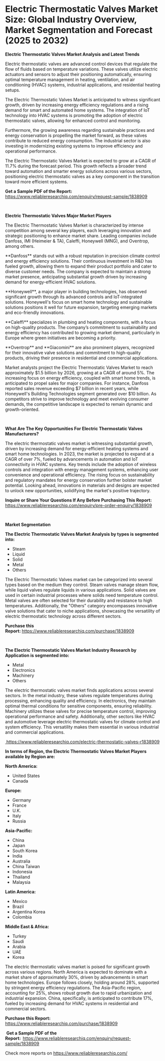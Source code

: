 <p><h1>Electric Thermostatic Valves Market Size: Global Industry Overview, Market Segmentation and Forecast (2025 to 2032)</h1></p><p><strong>Electric Thermostatic Valves Market Analysis and Latest Trends</strong></p>
<p><p>Electric thermostatic valves are advanced control devices that regulate the flow of fluids based on temperature variations. These valves utilize electric actuators and sensors to adjust their positioning automatically, ensuring optimal temperature management in heating, ventilation, and air conditioning (HVAC) systems, industrial applications, and residential heating setups. </p><p>The Electric Thermostatic Valves Market is anticipated to witness significant growth, driven by increasing energy efficiency regulations and a rising demand for smart and automated home systems. The integration of IoT technology into HVAC systems is promoting the adoption of electric thermostatic valves, allowing for enhanced control and monitoring. </p><p>Furthermore, the growing awareness regarding sustainable practices and energy conservation is propelling the market forward, as these valves contribute to reduced energy consumption. The industrial sector is also investing in modernizing existing systems to improve efficiency and operational performance. </p><p>The Electric Thermostatic Valves Market is expected to grow at a CAGR of 11.7% during the forecast period. This growth reflects a broader trend toward automation and smarter energy solutions across various sectors, positioning electric thermostatic valves as a key component in the transition toward more efficient systems.</p></p>
<p><strong>Get a Sample PDF of the Report:&nbsp;</strong> <a href="https://www.reliableresearchiq.com/enquiry/request-sample/1838909?utm_campaign=3132&utm_medium=2&utm_source=Github&utm_content=ia&utm_term=12042025&utm_id=electric-thermostatic-valves">https://www.reliableresearchiq.com/enquiry/request-sample/1838909</a></p>
<p>&nbsp;</p>
<p><strong>Electric Thermostatic Valves Major Market Players</strong></p>
<p><p>The Electric Thermostatic Valves Market is characterized by intense competition among several key players, each leveraging innovation and strategic positioning to enhance market share. Leading companies include Danfoss, IMI (Heimeier & TA), Caleffi, Honeywell (MNG), and Oventrop, among others.</p><p>**Danfoss** stands out with a robust reputation in precision climate control and energy efficiency solutions. Their continuous investment in R&D has fueled growth, allowing them to expand their product portfolio and cater to diverse customer needs. The company is expected to maintain a strong market presence, anticipating substantial growth driven by increasing demand for energy-efficient HVAC solutions.</p><p>**Honeywell**, a major player in building technologies, has observed significant growth through its advanced controls and IoT-integrated solutions. Honeywell's focus on smart home technology and sustainable solutions positions it well for future expansion, targeting emerging markets and eco-friendly innovations.</p><p>**Caleffi** specializes in plumbing and heating components, with a focus on high-quality products. The company’s commitment to sustainability and energy efficiency has contributed to growing market demand, particularly in Europe where green initiatives are becoming a priority.</p><p>**Oventrop** and **Giacomini** are also prominent players, recognized for their innovative valve solutions and commitment to high-quality products, driving their presence in residential and commercial applications.</p><p>Market analysts project the Electric Thermostatic Valves Market to reach approximately $1.5 billion by 2026, growing at a CAGR of around 5%. The increasing focus on energy efficiency, coupled with smart home trends, is anticipated to propel sales for major companies. For instance, Danfoss reported sales revenue exceeding $7 billion in recent years, while Honeywell's Building Technologies segment generated over $10 billion. As competitors strive to improve technology and meet evolving consumer demands, the competitive landscape is expected to remain dynamic and growth-oriented.</p></p>
<p>&nbsp;</p>
<p><strong>What Are The Key Opportunities For Electric Thermostatic Valves Manufacturers?</strong></p>
<p><p>The electric thermostatic valves market is witnessing substantial growth, driven by increasing demand for energy-efficient heating systems and smart home technologies. In 2023, the market is projected to expand at a CAGR of over 7%, fueled by advancements in automation and IoT connectivity in HVAC systems. Key trends include the adoption of wireless controls and integration with energy management systems, enhancing user convenience and operational efficiency. The rising focus on sustainability and regulatory mandates for energy conservation further bolster market potential. Looking ahead, innovations in materials and designs are expected to unlock new opportunities, solidifying the market's positive trajectory.</p></p>
<p><strong>Inquire or Share Your Questions If Any Before Purchasing This Report:</strong> <a href="https://www.reliableresearchiq.com/enquiry/pre-order-enquiry/1838909?utm_campaign=3132&utm_medium=2&utm_source=Github&utm_content=ia&utm_term=12042025&utm_id=electric-thermostatic-valves">https://www.reliableresearchiq.com/enquiry/pre-order-enquiry/1838909</a></p>
<p>&nbsp;</p>
<p><strong>Market Segmentation</strong></p>
<p><strong>The Electric Thermostatic Valves Market Analysis by types is segmented into:</strong></p>
<p><ul><li>Steam</li><li>Liquid</li><li>Solid</li><li>Metal</li><li>Others</li></ul></p>
<p><p>The Electric Thermostatic Valves market can be categorized into several types based on the medium they control. Steam valves manage steam flow, while liquid valves regulate liquids in various applications. Solid valves are used in certain industrial processes where solids need temperature control. Metal valves are often selected for their durability and resistance to high temperatures. Additionally, the "Others" category encompasses innovative valve solutions that cater to niche applications, showcasing the versatility of electric thermostatic technology across different sectors.</p></p>
<p><strong>Purchase this Report:&nbsp;</strong><a href="https://www.reliableresearchiq.com/purchase/1838909?utm_campaign=3132&utm_medium=2&utm_source=Github&utm_content=ia&utm_term=12042025&utm_id=electric-thermostatic-valves">https://www.reliableresearchiq.com/purchase/1838909</a></p>
<p>&nbsp;</p>
<p><strong>The Electric Thermostatic Valves Market Industry Research by Application is segmented into:</strong></p>
<p><ul><li>Metal</li><li>Electronics</li><li>Machinery</li><li>Others</li></ul></p>
<p><p>The electric thermostatic valves market finds applications across several sectors. In the metal industry, these valves regulate temperatures during processing, enhancing quality and efficiency. In electronics, they maintain optimal thermal conditions for sensitive components, ensuring reliability. Machinery utilizes these valves for precise temperature control, improving operational performance and safety. Additionally, other sectors like HVAC and automotive leverage electric thermostatic valves for climate control and system efficiency. This versatility makes them essential in various industrial and commercial applications.</p></p>
<p><a href="https://www.reliableresearchiq.com/electric-thermostatic-valves-r1838909?utm_campaign=3132&utm_medium=2&utm_source=Github&utm_content=ia&utm_term=12042025&utm_id=electric-thermostatic-valves">&nbsp;https://www.reliableresearchiq.com/electric-thermostatic-valves-r1838909</a></p>
<p><strong>In terms of Region, the Electric Thermostatic Valves Market Players available by Region are:</strong></p>
<p>
    <p> <strong> North America: </strong>
        <ul>
            <li>United States</li>
            <li>Canada</li>
        </ul>
        </p> 
    <p> <strong> Europe: </strong>
        <ul>
            <li>Germany</li>
            <li>France</li>
            <li>U.K.</li>
            <li>Italy</li>
            <li>Russia</li>
        </ul>
        </p> 
    <p> <strong> Asia-Pacific: </strong>
        <ul>
            <li>China</li>
            <li>Japan</li>
            <li>South Korea</li>
            <li>India</li>
            <li>Australia</li>
            <li>China Taiwan</li>
            <li>Indonesia</li>
            <li>Thailand</li>
            <li>Malaysia</li>
        </ul>
        </p> 
    <p> <strong> Latin America: </strong>
        <ul>
            <li>Mexico</li>
            <li>Brazil</li>
            <li>Argentina Korea</li>
            <li>Colombia</li>
        </ul>
        </p> 
    <p> <strong> Middle East & Africa: </strong>
        <ul>
            <li>Turkey</li>
            <li>Saudi</li>
            <li>Arabia</li>
            <li>UAE</li>
            <li>Korea</li>
        </ul>
    </p>
    </p>
<p><p>The electric thermostatic valves market is poised for significant growth across various regions. North America is expected to dominate with a market share of approximately 30%, driven by advancements in smart home technologies. Europe follows closely, holding around 28%, supported by stringent energy efficiency regulations. The Asia-Pacific region, accounting for 25%, shows robust growth due to rapid urbanization and industrial expansion. China, specifically, is anticipated to contribute 17%, fueled by increasing demand for HVAC systems in residential and commercial sectors.</p></p>
<p><strong>Purchase this Report: </strong><a href="https://www.reliableresearchiq.com/purchase/1838909?utm_campaign=3132&utm_medium=2&utm_source=Github&utm_content=ia&utm_term=12042025&utm_id=electric-thermostatic-valves">https://www.reliableresearchiq.com/purchase/1838909</a></p>
<p>&nbsp;<strong>Get a Sample PDF of the Report:&nbsp;&nbsp;</strong><a href="https://www.reliableresearchiq.com/enquiry/request-sample/1838909?utm_campaign=3132&utm_medium=2&utm_source=Github&utm_content=ia&utm_term=12042025&utm_id=electric-thermostatic-valves">https://www.reliableresearchiq.com/enquiry/request-sample/1838909</a></p>
<p><strong></strong></p>
<p>Check more reports on <a href="https://www.reliableresearchiq.com/?utm_campaign=3132&utm_medium=2&utm_source=Github&utm_content=ia&utm_term=12042025&utm_id=electric-thermostatic-valves">https://www.reliableresearchiq.com/</a></p>